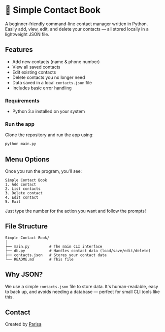 # 📒 Simple Contact Book

A beginner-friendly command-line contact manager written in Python. Easily add, view, edit, and delete your contacts — all stored locally in a lightweight JSON file.

##  Features

-  Add new contacts (name & phone number)
-  View all saved contacts
-  Edit existing contacts
-  Delete contacts you no longer need
-  Data saved in a local `contacts.json` file
-  Includes basic error handling

###  Requirements
- Python 3.x installed on your system

###  Run the app

Clone the repository and run the app using:

```bash
python main.py
```

##  Menu Options

Once you run the program, you'll see:

```
Simple Contact Book
1. Add contact
2. List contacts
3. Delete contact
4. Edit contact
5. Exit
```
Just type the number for the action you want and follow the prompts!

##  File Structure

```
Simple-Contact-Book/
│
├── main.py         # The main CLI interface
├── db.py           # Handles contact data (load/save/edit/delete)
├── contacts.json   # Stores your contact data
└── README.md       # This file
```

##  Why JSON?

We use a simple `contacts.json` file to store data. It's human-readable, easy to back up, and avoids needing a database — perfect for small CLI tools like this.

##  Contact

Created by [Parisa](https://github.com/ParisaKhonakdar)